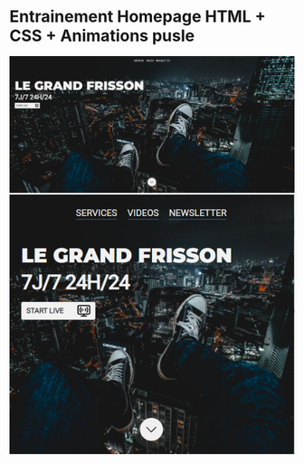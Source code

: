 
# Entrainement Homepage HTML + CSS + Animations pusle
<img src="https://github.com/leoPinchon/homepageFrisson/blob/main/ressources/homepageFrisson.jpg">
<img src="https://github.com/leoPinchon/homepageFrisson/blob/main/ressources/apercuPhone.png">

